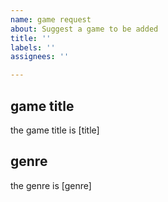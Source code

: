 ```yaml
---
name: game request
about: Suggest a game to be added
title: ''
labels: ''
assignees: ''

---
```


## game title
the game title is [title]
## genre 
the genre is [genre]
